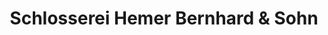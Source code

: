 ---
title: "Schlosserei Hemer Bernhard & Sohn"
url: /ebsdorfergrund/schlosserei-hemer-bernhard-und-sohn/
shop: Schlüsseldienst
---